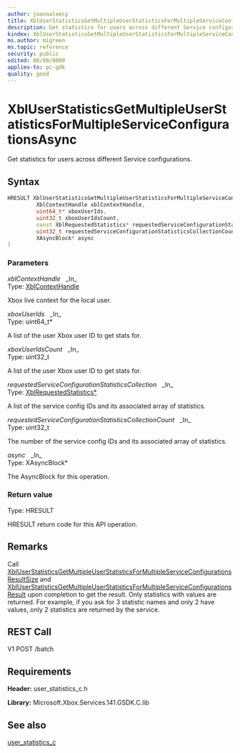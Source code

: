 ```yaml
---
author: joannaleecy
title: XblUserStatisticsGetMultipleUserStatisticsForMultipleServiceConfigurationsAsync
description: Get statistics for users across different Service configurations.
kindex: XblUserStatisticsGetMultipleUserStatisticsForMultipleServiceConfigurationsAsync
ms.author: migreen
ms.topic: reference
security: public
edited: 00/00/0000
applies-to: pc-gdk
quality: good
---
```


# XblUserStatisticsGetMultipleUserStatisticsForMultipleServiceConfigurationsAsync  

Get statistics for users across different Service configurations.  

## Syntax  
  
```cpp
HRESULT XblUserStatisticsGetMultipleUserStatisticsForMultipleServiceConfigurationsAsync(  
         XblContextHandle xblContextHandle,  
         uint64_t* xboxUserIds,  
         uint32_t xboxUserIdsCount,  
         const XblRequestedStatistics* requestedServiceConfigurationStatisticsCollection,  
         uint32_t requestedServiceConfigurationStatisticsCollectionCount,  
         XAsyncBlock* async  
)  
```  
  
### Parameters  
  
*xblContextHandle* &nbsp;&nbsp;\_In\_  
Type: [XblContextHandle](../../types_c/handles/xblcontexthandle.md)  
  
Xbox live context for the local user.  
  
*xboxUserIds* &nbsp;&nbsp;\_In\_  
Type: uint64_t*  
  
A list of the user Xbox user ID to get stats for.  
  
*xboxUserIdsCount* &nbsp;&nbsp;\_In\_  
Type: uint32_t  
  
A list of the user Xbox user ID to get stats for.  
  
*requestedServiceConfigurationStatisticsCollection* &nbsp;&nbsp;\_In\_  
Type: [XblRequestedStatistics*](../structs/xblrequestedstatistics.md)  
  
A list of the service config IDs and its associated array of statistics.  
  
*requestedServiceConfigurationStatisticsCollectionCount* &nbsp;&nbsp;\_In\_  
Type: uint32_t  
  
The number of the service config IDs and its associated array of statistics.  
  
*async* &nbsp;&nbsp;\_In\_  
Type: XAsyncBlock*  
  
The AsyncBlock for this operation.  
  
  
### Return value  
Type: HRESULT
  
HRESULT return code for this API operation.
  
## Remarks  
  
Call [XblUserStatisticsGetMultipleUserStatisticsForMultipleServiceConfigurationsResultSize](xbluserstatisticsgetmultipleuserstatisticsformultipleserviceconfigurationsresultsize.md) and [XblUserStatisticsGetMultipleUserStatisticsForMultipleServiceConfigurationsResult](xbluserstatisticsgetmultipleuserstatisticsformultipleserviceconfigurationsresult.md) upon completion to get the result. Only statistics with values are returned. For example, if you ask for 3 statistic names and only 2 have values, only 2 statistics are returned by the service.
  
## REST Call  
  
V1 POST /batch
  
## Requirements  
  
**Header:** user_statistics_c.h
  
**Library:** Microsoft.Xbox.Services.141.GSDK.C.lib
  
## See also  
[user_statistics_c](../user_statistics_c_members.md)  
  
  